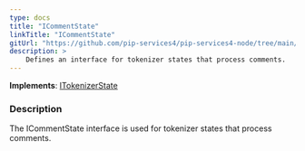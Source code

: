 ```yaml
---
type: docs
title: "ICommentState"
linkTitle: "ICommentState"
gitUrl: "https://github.com/pip-services4/pip-services4-node/tree/main/pip-services4-expressions-node"
description: > 
    Defines an interface for tokenizer states that process comments.
---
```


**Implements**: [ITokenizerState](../itokenizer_state)

### Description

The ICommentState interface is used for tokenizer states that process comments.
